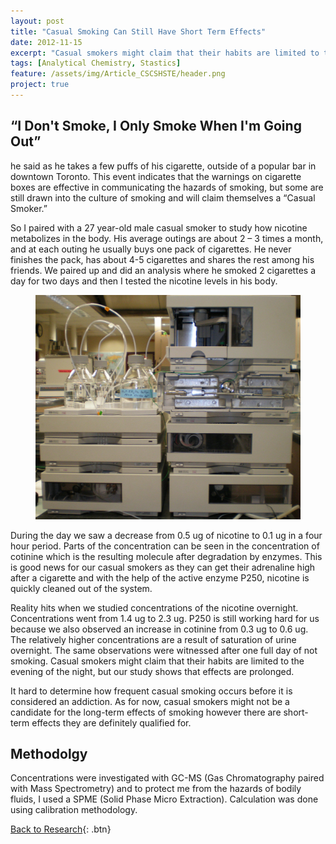 ```yaml
---
layout: post
title: "Casual Smoking Can Still Have Short Term Effects"
date: 2012-11-15
excerpt: "Casual smokers might claim that their habits are limited to the evening or the night, but our study shows that concentrations can accumulate over a period of time."
tags: [Analytical Chemistry, Stastics]
feature: /assets/img/Article_CSCSHSTE/header.png
project: true
---
```



## “I Don't Smoke, I Only Smoke When I'm Going Out”

he said as he takes a few puffs of his cigarette, outside of a popular bar in downtown Toronto. This event indicates that the warnings on cigarette boxes are effective in communicating the hazards of smoking, but some are still drawn into the culture of smoking and will claim themselves a “Casual Smoker.”

So I paired with a 27 year-old male casual smoker to study how nicotine metabolizes in the body. His average outings are about 2 – 3 times a month, and at each outing he usually buys one pack of cigarettes. He never finishes the pack, has about 4-5 cigarettes and shares the rest among his friends. We paired up and did an analysis where he smoked 2 cigarettes a day for two days and then I tested the nicotine levels in his body.

<figure>
	<img src="/assets/img/Article_CSCSHSTE/HPLC.jpg">
</figure>


During the day we saw a decrease from 0.5 ug of nicotine to 0.1 ug in a four hour period. Parts of the concentration can be seen in the concentration of cotinine which is the resulting molecule after degradation by enzymes. This is good news for our casual smokers as they can get their adrenaline high after a cigarette and with the help of the active enzyme P250, nicotine is quickly cleaned out of the system.

Reality hits when we studied concentrations of the nicotine overnight. Concentrations went from 1.4 ug to 2.3 ug. P250 is still working hard for us because we also observed an increase in cotinine from 0.3 ug to 0.6 ug. The relatively higher concentrations are a result of saturation of urine overnight. The same observations were witnessed after one full day of not smoking. Casual smokers might claim that their habits are limited to the evening of the night, but our study shows that effects are prolonged.

It hard to determine how frequent casual smoking occurs before it is considered an addiction. As for now, casual smokers might not be a candidate for the long-term effects of smoking however there are short-term effects they are definitely qualified for.

## Methodolgy 

Concentrations were investigated with GC-MS (Gas Chromatography paired with Mass Spectrometry) and to protect me from the hazards of bodily fluids, I used a SPME (Solid Phase Micro Extraction). Calculation was done using calibration methodology.

[Back to Research](http://janicetang.com/research/){: .btn}     


